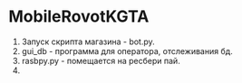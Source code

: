 # MobileRovotKGTA
1. Запуск скрипта магазина - bot.py.
2. gui_db - программа для оператора, отслеживания бд.
3. rasbpy.py - помещается на ресбери пай.
4. 
